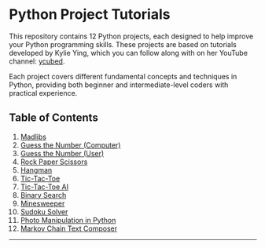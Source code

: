 # Python Project Tutorials

This repository contains 12 Python projects, each designed to help improve your Python programming skills. These projects are based on tutorials developed by Kylie Ying, which you can follow along with on her YouTube channel: [ycubed](https://www.youtube.com/c/ycubed).

Each project covers different fundamental concepts and techniques in Python, providing both beginner and intermediate-level coders with practical experience.

## Table of Contents

1. [Madlibs](#-https://github.com/ChetanKale-AI/BeginnerPythonProjects/tree/main/Madlibs)
2. [Guess the Number (Computer)](#2-guess-the-number-computer)
3. [Guess the Number (User)](#3-guess-the-number-user)
4. [Rock Paper Scissors](#4-rock-paper-scissors)
5. [Hangman](#5-hangman)
6. [Tic-Tac-Toe](#6-tic-tac-toe)
7. [Tic-Tac-Toe AI](#7-tic-tac-toe-ai)
8. [Binary Search](#8-binary-search)
9. [Minesweeper](#9-minesweeper)
10. [Sudoku Solver](#10-sudoku-solver)
11. [Photo Manipulation in Python](#11-photo-manipulation-in-python)
12. [Markov Chain Text Composer](#12-markov-chain-text-composer)

---

